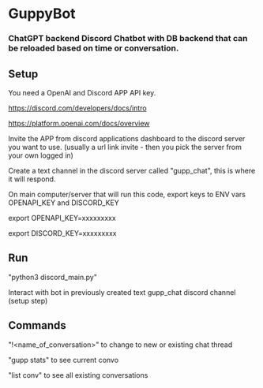# GuppyBot
### ChatGPT backend Discord Chatbot with DB backend that can be reloaded based on time or conversation. 

## Setup

You need a OpenAI and Discord APP API key. 

https://discord.com/developers/docs/intro

https://platform.openai.com/docs/overview

Invite the APP from discord applications dashboard to the discord server you want to use. (usually a url link invite - then you pick the server from your own logged in)

Create a text channel in the discord server called "gupp_chat", this is where it will respond. 

On main computer/server that will run this code, export keys to ENV vars OPENAPI_KEY and DISCORD_KEY

export OPENAPI_KEY=xxxxxxxxx

export DISCORD_KEY=xxxxxxxxx

## Run

"python3 discord_main.py"

Interact with bot in previously created text gupp_chat discord channel (setup step)

## Commands

"!<name_of_conversation>" to change to new or existing chat thread

"gupp stats" to see current convo

"list conv" to see all existing conversations

